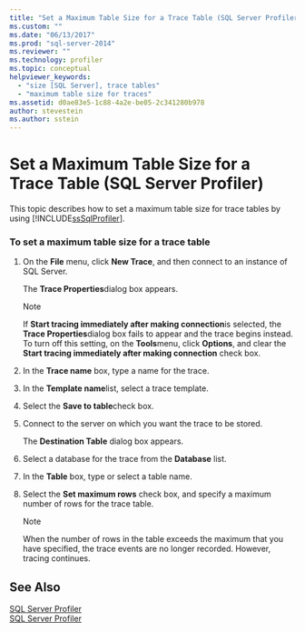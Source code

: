 ```yaml
---
title: "Set a Maximum Table Size for a Trace Table (SQL Server Profiler) | Microsoft Docs"
ms.custom: ""
ms.date: "06/13/2017"
ms.prod: "sql-server-2014"
ms.reviewer: ""
ms.technology: profiler
ms.topic: conceptual
helpviewer_keywords: 
  - "size [SQL Server], trace tables"
  - "maximum table size for traces"
ms.assetid: d0ae83e5-1c88-4a2e-be05-2c341280b978
author: stevestein
ms.author: sstein
---
```

# Set a Maximum Table Size for a Trace Table (SQL Server Profiler)
  This topic describes how to set a maximum table size for trace tables by using [!INCLUDE[ssSqlProfiler](../../includes/sssqlprofiler-md.md)].  
  
### To set a maximum table size for a trace table  
  
1.  On the **File** menu, click **New Trace**, and then connect to an instance of SQL Server.  
  
     The **Trace Properties**dialog box appears.  
  
    > [!NOTE]  
    >  If **Start tracing immediately after making connection**is selected, the **Trace Properties**dialog box fails to appear and the trace begins instead. To turn off this setting, on the **Tools**menu, click **Options**, and clear the **Start tracing immediately after making connection** check box.  
  
2.  In the **Trace name** box, type a name for the trace.  
  
3.  In the **Template name**list, select a trace template.  
  
4.  Select the **Save to table**check box.  
  
5.  Connect to the server on which you want the trace to be stored.  
  
     The **Destination Table** dialog box appears.  
  
6.  Select a database for the trace from the **Database** list.  
  
7.  In the **Table** box, type or select a table name.  
  
8.  Select the **Set maximum rows** check box, and specify a maximum number of rows for the trace table.  
  
    > [!NOTE]  
    >  When the number of rows in the table exceeds the maximum that you have specified, the trace events are no longer recorded. However, tracing continues.  
  
## See Also  
 [SQL Server Profiler](sql-server-profiler.md)   
 [SQL Server Profiler](sql-server-profiler.md)  
  
  
